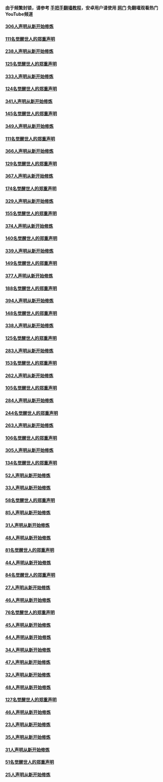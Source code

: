 #### 由于频繁封锁，请参考 [手把手翻墙教程](https://github.com/gfw-breaker/guides/wiki/)，安卓用户请使用 [网门](https://github.com/gfw-breaker/nogfw/blob/master/dl.md?t=07180000) 免翻墙观看热门YouTube频道 

#### [306人声明从新开始修炼](../pages/91/428076.md?t=07180000) 

#### [111名觉醒世人的郑重声明](../pages/91/428075.md?t=07180000) 

#### [238人声明从新开始修炼](../pages/91/427767.md?t=07180000) 

#### [125名觉醒世人的郑重声明](../pages/91/427766.md?t=07180000) 

#### [333人声明从新开始修炼](../pages/91/427525.md?t=07180000) 

#### [124名觉醒世人的郑重声明](../pages/91/427524.md?t=07180000) 

#### [341人声明从新开始修炼](../pages/91/427255.md?t=07180000) 

#### [145名觉醒世人的郑重声明](../pages/91/427254.md?t=07180000) 

#### [349人声明从新开始修炼](../pages/91/426969.md?t=07180000) 

#### [111名觉醒世人的郑重声明](../pages/91/426968.md?t=07180000) 

#### [366人声明从新开始修炼](../pages/91/426737.md?t=07180000) 

#### [129名觉醒世人的郑重声明](../pages/91/426736.md?t=07180000) 

#### [367人声明从新开始修炼](../pages/91/426421.md?t=07180000) 

#### [174名觉醒世人的郑重声明](../pages/91/426420.md?t=07180000) 

#### [329人声明从新开始修炼](../pages/91/426139.md?t=07180000) 

#### [155名觉醒世人的郑重声明](../pages/91/426138.md?t=07180000) 

#### [374人声明从新开始修炼](../pages/91/425811.md?t=07180000) 

#### [140名觉醒世人的郑重声明](../pages/91/425810.md?t=07180000) 

#### [339人声明从新开始修炼](../pages/91/425690.md?t=07180000) 

#### [149名觉醒世人的郑重声明](../pages/91/425689.md?t=07180000) 

#### [377人声明从新开始修炼](../pages/91/424867.md?t=07180000) 

#### [188名觉醒世人的郑重声明](../pages/91/424866.md?t=07180000) 

#### [394人声明从新开始修炼](../pages/91/423914.md?t=07180000) 

#### [148名觉醒世人的郑重声明](../pages/91/423913.md?t=07180000) 

#### [338人声明从新开始修炼](../pages/91/423540.md?t=07180000) 

#### [125名觉醒世人的郑重声明](../pages/91/423539.md?t=07180000) 

#### [283人声明从新开始修炼](../pages/91/423296.md?t=07180000) 

#### [153名觉醒世人的郑重声明](../pages/91/423295.md?t=07180000) 

#### [262人声明从新开始修炼](../pages/91/423004.md?t=07180000) 

#### [105名觉醒世人的郑重声明](../pages/91/423003.md?t=07180000) 

#### [284人声明从新开始修炼](../pages/91/422707.md?t=07180000) 

#### [244名觉醒世人的郑重声明](../pages/91/422706.md?t=07180000) 

#### [263人声明从新开始修炼](../pages/91/422553.md?t=07180000) 

#### [106名觉醒世人的郑重声明](../pages/91/422552.md?t=07180000) 

#### [305人声明从新开始修炼](../pages/91/422153.md?t=07180000) 

#### [134名觉醒世人的郑重声明](../pages/91/422152.md?t=07180000) 

#### [52人声明从新开始修炼](../pages/91/421846.md?t=07180000) 

#### [33人声明从新开始修炼](../pages/91/421804.md?t=07180000) 

#### [58名觉醒世人的郑重声明](../pages/91/421845.md?t=07180000) 

#### [85人声明从新开始修炼](../pages/91/421769.md?t=07180000) 

#### [31人声明从新开始修炼](../pages/91/421763.md?t=07180000) 

#### [48人声明从新开始修炼](../pages/91/421605.md?t=07180000) 

#### [81名觉醒世人的郑重声明](../pages/91/421656.md?t=07180000) 

#### [44人声明从新开始修炼](../pages/91/421544.md?t=07180000) 

#### [84名觉醒世人的郑重声明](../pages/91/421543.md?t=07180000) 

#### [27人声明从新开始修炼](../pages/91/421465.md?t=07180000) 

#### [46人声明从新开始修炼](../pages/91/421454.md?t=07180000) 

#### [76名觉醒世人的郑重声明](../pages/91/421453.md?t=07180000) 

#### [45人声明从新开始修炼](../pages/91/421452.md?t=07180000) 

#### [44人声明从新开始修炼](../pages/91/421422.md?t=07180000) 

#### [34人声明从新开始修炼](../pages/91/421322.md?t=07180000) 

#### [47人声明从新开始修炼](../pages/91/421264.md?t=07180000) 

#### [32人声明从新开始修炼](../pages/91/421225.md?t=07180000) 

#### [48人声明从新开始修炼](../pages/91/421202.md?t=07180000) 

#### [127名觉醒世人的郑重声明](../pages/91/421224.md?t=07180000) 

#### [46人声明从新开始修炼](../pages/91/421203.md?t=07180000) 

#### [23人声明从新开始修炼](../pages/91/421138.md?t=07180000) 

#### [35人声明从新开始修炼](../pages/91/421122.md?t=07180000) 

#### [31人声明从新开始修炼](../pages/91/421081.md?t=07180000) 

#### [51名觉醒世人的郑重声明](../pages/91/421080.md?t=07180000) 

#### [25人声明从新开始修炼](../pages/91/421020.md?t=07180000) 

